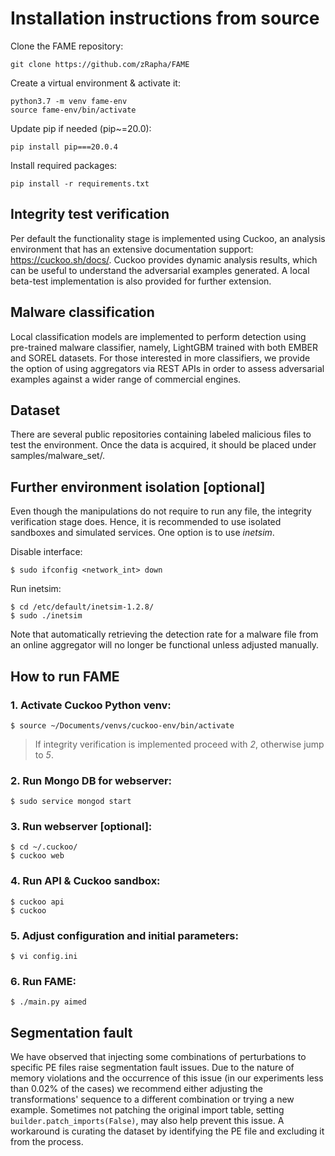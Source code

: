 # Installation instructions from source

Clone the FAME repository:
```
git clone https://github.com/zRapha/FAME
```
Create a virtual environment & activate it:
```
python3.7 -m venv fame-env
source fame-env/bin/activate
```
Update pip if needed (pip~=20.0):
```
pip install pip===20.0.4
```

Install required packages:
```
pip install -r requirements.txt
```
## Integrity test verification  
Per default the functionality stage is implemented using Cuckoo, an analysis environment that has an extensive documentation support: https://cuckoo.sh/docs/. Cuckoo provides dynamic analysis results, which can be useful to understand the adversarial examples generated. A local beta-test implementation is also provided for further extension.

## Malware classification   
Local classification models are implemented to perform detection using  pre-trained malware classifier, namely, LightGBM trained with both EMBER and SOREL datasets. For those interested in more classifiers, we provide the option of using aggregators via REST APIs in order to assess adversarial examples against a wider range of commercial engines.

## Dataset
There are several public repositories containing labeled malicious files to test the environment. Once the data is acquired, it should be placed under samples/malware_set/.

## Further environment isolation [optional]
Even though the manipulations do not require to run any file, the integrity verification stage does. Hence, it is  recommended to use isolated sandboxes and simulated services. One option is to use _inetsim_.

Disable interface:
```
$ sudo ifconfig <network_int> down
```

Run inetsim:
```
$ cd /etc/default/inetsim-1.2.8/
$ sudo ./inetsim
```

Note that automatically retrieving the detection rate for a malware file from an online aggregator will no longer be functional unless adjusted manually.

## How to run FAME

### 1. Activate Cuckoo Python venv:
```
$ source ~/Documents/venvs/cuckoo-env/bin/activate
```

> If integrity verification is implemented proceed with _2_, otherwise jump to _5_. 

### 2. Run Mongo DB for webserver:
```
$ sudo service mongod start
```

### 3. Run webserver [optional]:
```
$ cd ~/.cuckoo/
$ cuckoo web
``` 

### 4. Run API & Cuckoo sandbox:
```
$ cuckoo api
$ cuckoo
```

### 5. Adjust configuration and initial parameters:
```
$ vi config.ini
```

### 6. Run FAME:
```
$ ./main.py aimed
```

## Segmentation fault 
We have observed that injecting some combinations of perturbations to specific PE files raise segmentation fault 
issues. Due to the nature of memory violations and the occurrence of this issue (in our experiments less than 0.02% of 
the cases) we recommend either adjusting the transformations' sequence to a different combination or trying a new example. 
Sometimes not patching the original import table, setting `builder.patch_imports(False)`, may also help prevent this issue. 
A workaround is curating the dataset by identifying the PE file and excluding it from the process.


